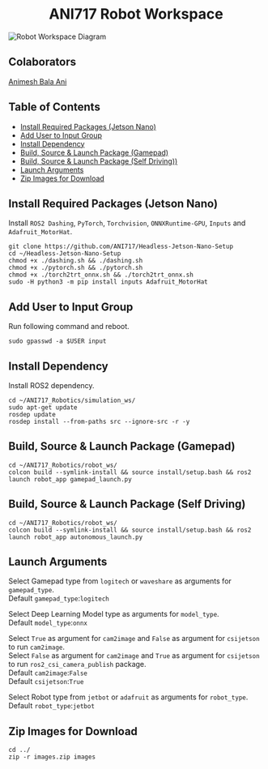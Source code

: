 <p align="center">
  <h1 align="center">ANI717 Robot Workspace</h1>
</p>

<img src="https://github.com/ANI717/ANI717_Robotics/blob/main/Robot%20Workspace.png" alt="Robot Workspace Diagram" class="inline"/><br/>

## Colaborators
[Animesh Bala Ani](https://www.linkedin.com/in/ani717/)

## Table of Contents
* [Install Required Packages (Jetson Nano)](#jetson) <br/>
* [Add User to Input Group](#user) <br/>
* [Install Dependency](#install) <br/>
* [Build, Source & Launch Package (Gamepad)](#gamepad) <br/>
* [Build, Source & Launch Package (Self Driving))](#self) <br/>
* [Launch Arguments](#arg) <br/>
* [Zip Images for Download](#zip) <br/>

## Install Required Packages (Jetson Nano) <a name="jetson"></a>
Install `ROS2 Dashing`, `PyTorch`, `Torchvision`, `ONNXRuntime-GPU`, `Inputs` and `Adafruit_MotorHat`.<br/>
```
git clone https://github.com/ANI717/Headless-Jetson-Nano-Setup
cd ~/Headless-Jetson-Nano-Setup
chmod +x ./dashing.sh && ./dashing.sh
chmod +x ./pytorch.sh && ./pytorch.sh
chmod +x ./torch2trt_onnx.sh && ./torch2trt_onnx.sh
sudo -H python3 -m pip install inputs Adafruit_MotorHat
```

## Add User to Input Group <a name="user"></a>
Run following command and reboot.<br/>
```
sudo gpasswd -a $USER input
```

## Install Dependency <a name="install"></a>
Install ROS2 dependency.<br/>
```
cd ~/ANI717_Robotics/simulation_ws/
sudo apt-get update
rosdep update
rosdep install --from-paths src --ignore-src -r -y
```

## Build, Source & Launch Package (Gamepad) <a name="gamepad"></a>
```
cd ~/ANI717_Robotics/robot_ws/
colcon build --symlink-install && source install/setup.bash && ros2 launch robot_app gamepad_launch.py
```

## Build, Source & Launch Package (Self Driving) <a name="self"></a>
```
cd ~/ANI717_Robotics/robot_ws/
colcon build --symlink-install && source install/setup.bash && ros2 launch robot_app autonomous_launch.py
```

## Launch Arguments <a name="arg"></a>
Select Gamepad type from `logitech` or `waveshare` as arguments for `gamepad_type`.<br/>
Default `gamepad_type`:`logitech`<br/>

Select Deep Learning Model type as arguments for `model_type`.<br/>
Default `model_type`:`onnx`<br/>

Select `True` as argument for `cam2image` and `False` as argument for `csijetson` to run `cam2image`.<br/>
Select `False` as argument for `cam2image` and `True` as argument for `csijetson` to run `ros2_csi_camera_publish` package.<br/>
Default `cam2image`:`False`<br/>
Default `csijetson`:`True`<br/> 

Select Robot type from `jetbot` or `adafruit` as arguments for `robot_type`.<br/>
Default `robot_type`:`jetbot`<br/> 

## Zip Images for Download <a name="zip"></a>
```
cd ../
zip -r images.zip images
```
